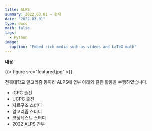 ```yaml
---
title: ALPS
summary: 2022.03.01 ~ 현재
date: "2022.03.01"
type: docs
math: false
tags:
  - Python
image:
  caption: "Embed rich media such as videos and LaTeX math"
---
```


**내용**

{{< figure src="featured.jpg" >}}

전북대학교 알고리즘 동아리 ALPS에 입부
아래와 같은 활동을 수행하였습니다.

- ICPC 출전
- UCPC 출전
- 자료구조 스터디
- 알고리즘 스터디
- 코딩테스트 스터디
- 2022 ALPS 간부
